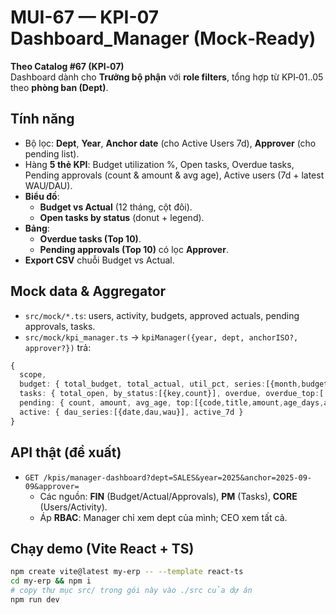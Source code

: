 
# MUI-67 — KPI-07 Dashboard_Manager (Mock‑Ready)

**Theo Catalog #67 (KPI‑07)**  
Dashboard dành cho **Trưởng bộ phận** với **role filters**, tổng hợp từ KPI‑01..05 theo **phòng ban (Dept)**.

## Tính năng
- Bộ lọc: **Dept**, **Year**, **Anchor date** (cho Active Users 7d), **Approver** (cho pending list).  
- Hàng **5 thẻ KPI**: Budget utilization %, Open tasks, Overdue tasks, Pending approvals (count & amount & avg age), Active users (7d + latest WAU/DAU).  
- **Biểu đồ**: 
  - **Budget vs Actual** (12 tháng, cột đôi).  
  - **Open tasks by status** (donut + legend).  
- **Bảng**: 
  - **Overdue tasks (Top 10)**.  
  - **Pending approvals (Top 10)** có lọc **Approver**.  
- **Export CSV** chuỗi Budget vs Actual.

## Mock data & Aggregator
- `src/mock/*.ts`: users, activity, budgets, approved actuals, pending approvals, tasks.  
- `src/mock/kpi_manager.ts` → `kpiManager({year, dept, anchorISO?, approver?})` trả:
```ts
{
  scope, 
  budget: { total_budget, total_actual, util_pct, series:[{month,budget,actual}] },
  tasks: { total_open, by_status:[{key,count}], overdue, overdue_top:[...] },
  pending: { count, amount, avg_age, top:[{code,title,amount,age_days,approver}] },
  active: { dau_series:[{date,dau,wau}], active_7d }
}
```

## API thật (đề xuất)
- `GET /kpis/manager-dashboard?dept=SALES&year=2025&anchor=2025-09-09&approver=`  
  - Các nguồn: **FIN** (Budget/Actual/Approvals), **PM** (Tasks), **CORE** (Users/Activity).  
  - Áp **RBAC**: Manager chỉ xem dept của mình; CEO xem tất cả.

## Chạy demo (Vite React + TS)
```bash
npm create vite@latest my-erp -- --template react-ts
cd my-erp && npm i
# copy thư mục src/ trong gói này vào ./src của dự án
npm run dev
```
